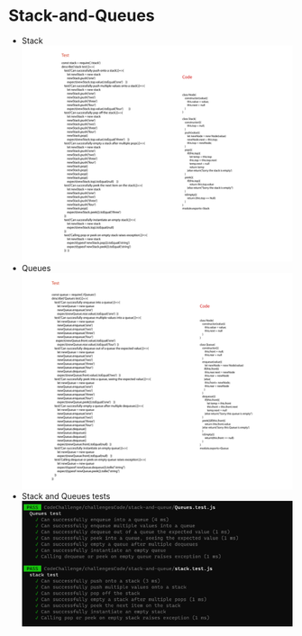 # Stack-and-Queues
- Stack 
![stack](./assets/Stack.png)
- Queues
![Queueus](./assets/Queues.png)
- Stack and Queues tests
![stack-and-queue tests](./assets/stack%20and%20queues%20test.png)